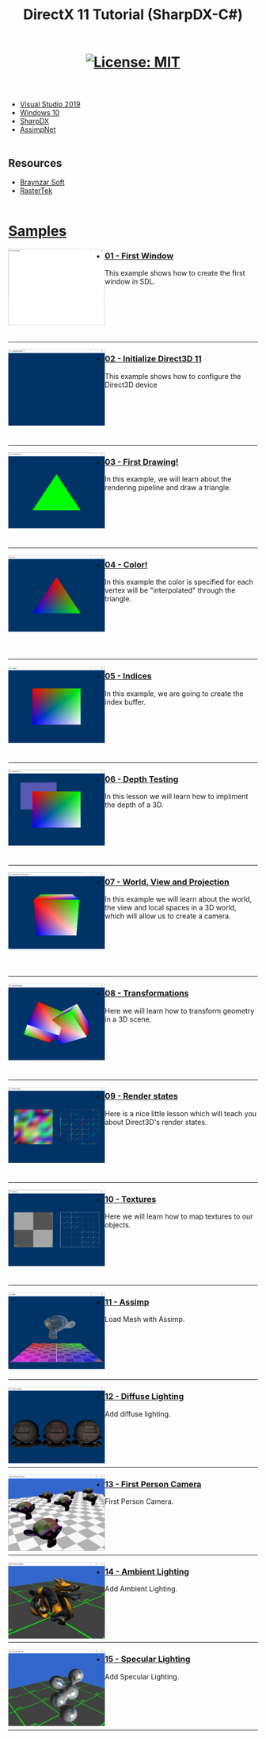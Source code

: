 
<h1 align="center">
  DirectX 11 Tutorial (SharpDX-C#)
  <br><br>
  
[![License: MIT](https://img.shields.io/badge/License-MIT-yellow.svg)](https://github.com/IZNITE/DirectX-11-Tutorials/blob/master/LICENSE)

</h1>

<br>



- [Visual Studio 2019 ](https://visualstudio.microsoft.com/es/vs/preview/)
- [Windows 10](https://www.microsoft.com/es-es/software-download/windows10)
- [SharpDX](http://sharpdx.org/)
- [AssimpNet](https://bitbucket.org/Starnick/assimpnet)
<br><br>

## Resources

- [Braynzar Soft](https://www.braynzarsoft.net/viewtutorial/q16390-braynzar-soft-directx-11-tutorials)
- [RasterTek](http://www.rastertek.com/tutindex.html)
<br><br>

# [Samples](https://github.com/IZNITE/DirectX-11-tutorials-SharpDX/tree/master/Src)

<img src="/IMG/IMG01.PNG" width="195px" align="left">

* ### [01 - First Window](https://github.com/IZNITE/DirectX-11-tutorials-SharpDX/tree/master/Src/%5B01%5D%20First%20Window)

This example shows how to create the first window in SDL.<br>

<br><br>
<br><br>
<br><hr>

<img src="/IMG/IMG02.PNG" width="195px" align="left">

* ### [02 - Initialize Direct3D 11](https://github.com/IZNITE/DirectX-11-tutorials-SharpDX/tree/master/Src/%5B02%5D%20Initialize%20Direct3D%2011)

This example shows how to configure the Direct3D device<br>


<br><br>
<br><br>
<br><hr>

<img src="/IMG/IMG03.PNG" width="195px" align="left">

* ### [03 - First Drawing!](https://github.com/IZNITE/DirectX-11-tutorials-SharpDX/tree/master/Src/%5B03%5D%20First%20Drawing!)

In this example, we will learn about the rendering pipeline and draw a triangle.<br>


<br><br>
<br><br>
<br><hr>

<img src="/IMG/IMG04.PNG" width="195px" align="left">

* ### [04 - Color!](https://github.com/IZNITE/DirectX-11-tutorials-SharpDX/tree/master/Src/%5B04%5D%20Color!)

In this example the color is specified for each vertex will be "interpolated" through the triangle.<br>


<br><br>
<br><br>
<br><hr>

<img src="/IMG/IMG05.PNG" width="195px" align="left">

* ### [05 - Indices](https://github.com/IZNITE/DirectX-11-tutorials-SharpDX/tree/master/Src/%5B05%5D%20Indices)

In this example, we are going to create the index buffer.<br>


<br><br>
<br><br>
<br><hr>

<img src="/IMG/IMG06.PNG" width="195px" align="left">

* ### [06 - Depth Testing](https://github.com/IZNITE/DirectX-11-tutorials-SharpDX/tree/master/Src/%5B06%5D%20Depth%20Testing)

In this lesson we will learn how to impliment the depth of a 3D.<br>


<br><br>
<br><br>
<br><hr>

<img src="/IMG/IMG07.PNG" width="195px" align="left">

* ### [07 - World, View and Projection](https://github.com/IZNITE/DirectX-11-tutorials-SharpDX/tree/master/Src/%5B07%5D%20World%2C%20View%20and%20Projection)

In this example we will learn about the world, the view and local spaces in a 3D world, which will allow us to create a camera.<br>


<br><br>
<br><br>
<br><hr>

<img src="/IMG/IMG08.PNG" width="195px" align="left">

* ### [08 - Transformations](https://github.com/IZNITE/DirectX-11-tutorials-SharpDX/tree/master/Src/%5B08%5D%20Transformations)

Here we will learn how to transform geometry in a 3D scene.<br>


<br><br>
<br><br>
<br><hr>

<img src="/IMG/IMG09.PNG" width="195px" align="left">

* ### [09 - Render states](https://github.com/IZNITE/DirectX-11-tutorials-SharpDX/tree/master/Src/%5B09%5D%20Render%20states)

Here is a nice little lesson which will teach you about Direct3D's render states.<br>


<br><br>
<br><br>
<br><hr>

<img src="/IMG/IMG10.PNG" width="195px" align="left">

* ### [10 - Textures](https://github.com/IZNITE/DirectX-11-tutorials-SharpDX/tree/master/Src/%5B10%5D%20Textures)

Here we will learn how to map textures to our objects.<br>


<br><br>
<br><br>
<br><hr>

<img src="/IMG/IMG11.PNG" width="195px" align="left">

* ### [11 - Assimp](https://github.com/IZNITE/DirectX-11-tutorials-SharpDX/tree/master/Src/%5B11%5D%20Load%20Mesh%20with%20Assimp)

Load Mesh with Assimp.<br>


<br><br>
<br><br>
<br><hr>

<img src="/IMG/IMG12.PNG" width="195px" align="left">

* ### [12 - Diffuse Lighting](https://github.com/IZNITE/DirectX-11-tutorial/tree/master/Src/%5B12%5D%20Diffuse%20Lighting)

Add diffuse lighting. <br>
<br><br>
<br><br>
<br><hr>



<img src="/IMG/IMG13.PNG" width="195px" align="left">

* ### [13 - First Person Camera](https://github.com/IZNITE/DirectX-11-Tutorials/tree/master/Src/%5B13%5D%20First%20Person%20Camera)

First Person Camera. <br>
<br><br>
<br><br>
<br><hr>




<img src="/IMG/IMG14.PNG" width="195px" align="left">

* ### [14 - Ambient Lighting](https://github.com/IZNITE/DirectX-11-Tutorials/tree/master/Src/%5B14%5D%20Ambient%20Lighting)

Add Ambient Lighting. <br>
<br><br>
<br><br>
<br><hr>





<img src="/IMG/IMG15.PNG" width="195px" align="left">

* ### [15 - Specular Lighting](https://github.com/IZNITE/DirectX-11-Tutorials/tree/master/Src/%5B15%5D%20Specular%20Lighting)

Add Specular Lighting. <br>
<br><br>
<br><br>
<br><hr>
